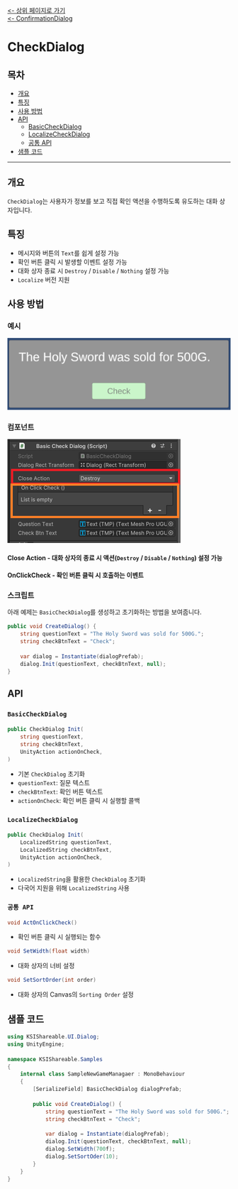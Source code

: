 [<- 상위 페이지로 가기](../../../../README.md)  
[<- ConfirmationDialog](../ConfirmationDialog/README.md)  

# CheckDialog

## 목차
- [개요](#개요)
- [특징](#특징)
- [사용 방법](#사용-방법)
- [API](#api)
  - [BasicCheckDialog](#basiccheckdialog)
  - [LocalizeCheckDialog](#localizecheckdialog)
  - [공통 API](#공통-api)
- [샘플 코드](#샘플-코드)

---

## 개요
`CheckDialog`는 사용자가 정보를 보고 직접 확인 액션을 수행하도록 유도하는 대화 상자입니다. 

## 특징
- 메시지와 버튼의 `Text`를 쉽게 설정 가능
- 확인 버튼 클릭 시 발생할 이벤트 설정 가능
- 대화 상자 종료 시 `Destroy` / `Disable` / `Nothing` 설정 가능
- `Localize` 버전 지원

## 사용 방법
### 예시
![alt text](READMEImage~/Example.png)  

### 컴포넌트  
![alt text](READMEImage~/Component.png)  
#### Close Action - 대화 상자의 종료 시 액션(`Destroy` / `Disable` / `Nothing`) 설정 가능  
#### OnClickCheck - 확인 버튼 클릭 시 호출하는 이벤트  

### 스크립트
아래 예제는 `BasicCheckDialog`를 생성하고 초기화하는 방법을 보여줍니다.

```csharp
public void CreateDialog() {
    string questionText = "The Holy Sword was sold for 500G.";
    string checkBtnText = "Check";

    var dialog = Instantiate(dialogPrefab);
    dialog.Init(questionText, checkBtnText, null);
}
```



## API

### `BasicCheckDialog`
```csharp
public CheckDialog Init(
    string questionText, 
    string checkBtnText, 
    UnityAction actionOnCheck, 
)
```
- 기본 `CheckDialog` 초기화
- `questionText`: 질문 텍스트
- `checkBtnText`: 확인 버튼 텍스트
- `actionOnCheck`: 확인 버튼 클릭 시 실행할 콜백

### `LocalizeCheckDialog`
```csharp
public CheckDialog Init(
    LocalizedString questionText, 
    LocalizedString checkBtnText, 
    UnityAction actionOnCheck, 
)
```
- `LocalizedString`을 활용한 `CheckDialog` 초기화
- 다국어 지원을 위해 `LocalizedString` 사용

### `공통 API`
```csharp
void ActOnClickCheck()
```
- 확인 버튼 클릭 시 실행되는 함수


```csharp
void SetWidth(float width)
```
- 대화 상자의 너비 설정

```csharp
void SetSortOrder(int order)
```
- 대화 상자의 Canvas의 `Sorting Order` 설정

## 샘플 코드
```csharp
using KSIShareable.UI.Dialog;
using UnityEngine;

namespace KSIShareable.Samples
{
    internal class SampleNewGameManagaer : MonoBehaviour
    {
        [SerializeField] BasicCheckDialog dialogPrefab;

        public void CreateDialog() {
            string questionText = "The Holy Sword was sold for 500G.";
            string checkBtnText = "Check";

            var dialog = Instantiate(dialogPrefab);
            dialog.Init(questionText, checkBtnText, null);
            dialog.SetWidth(700f);
            dialog.SetSortOder(10);
        }
    }
}
```

